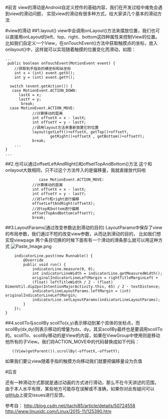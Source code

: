 #前言
     view的滑动是Android自定义控件的基础内容，我们在开发过程中难免会遇到view的滑动问题，
    实现view的滑动有很多种方式，给大家讲几个基本的滑动方法

#view的滑动
##1.layout()
view中会调用onLayout()方法来摆放位置，我们也可以直接用onLayout的left、top、right、bottom这四种属性来控制View的位置。比如我们自定义一个View，在onTouchEvent()方法中获取触摸点的坐标，放入onlayout()中，这样就可以实现随着触摸的位置变化而滑动，如图：

    ...
     public boolean onTouchEvent(MotionEvent event) {
        //获取到手指处的横坐标和纵坐标
        int x = (int) event.getX();
        int y = (int) event.getY();

      switch (event.getAction()) {
       case MotionEvent.ACTION_DOWN: 
          lastX = x; 
          lastY = y; 
           break;
      case MotionEvent.ACTION_MOVE:
                //计算移动的距离
                int offsetX = x - lastX;
                int offsetY = y - lastY;
                //调用layout方法来重新放置它的位置
                layout(getLeft()+offsetX, getTop()+offsetY,
                        getRight()+offsetX , getBottom()+offsetY);
                break;
        ...
    }
    ...

##2.也可以通过offsetLeftAndRight()和offsetTopAndBottom()方法
这个和onlayout大致相同，只不过这个方法传入的是偏移量，我就直接放代码啦

                   case MotionEvent.ACTION_MOVE:
                //计算移动的距离
                int offsetX = x - lastX;
                int offsetY = y - lastY;
                //对left和right进行偏移
                offsetLeftAndRight(offsetX);
                //对top和bottom进行偏移
                offsetTopAndBottom(offsetY);
                break;

##3.LayoutParams(通过改变参数达到滑动的目的)
LayoutParams中保存了view的布局参数，我们通过不短的改变view参数，从而达到滑动的目的，
比如我们想实现viewpage 两个条目切换的时候下面有有一个滑动的滑条那么就可以用这种方式
![Paste_Image.png](http://upload-images.jianshu.io/upload_images/1507947-7fa3d90e2ff0b279.png?imageMogr2/auto-orient/strip%7CimageView2/2/w/1240)

        indicatorLine.post(new Runnable() {
            @Override
            public void run() {
                indicatorLine.measure(0, 0);
                int indicatorLineWidth = indicatorLine.getMeasuredWidth();
                originalIndicatorLineLeftMargin = rightTitleMarginLeft +
                (float) leftTitleWidth / 2 - (float) DimenUtil.dip2px(IntentionMajorActivity.this, 65) / 2 - textDistence;
                indicatorLineLayoutParams.leftMargin = (int) originalIndicatorLineLeftMargin;
                indicatorLine.setLayoutParams(indicatorLineLayoutParams);
            }
        });
    }

##4.scollTo与scollBy
scollTo(x,y)表示移动到某个具体的坐标点，而scollBy(dx,dy)则表示移动的增量为dx、dy。其实scollBy最终也是要调用scollTo的。scollTo、scollBy移动的是View的内容，如果在ViewGroup中使用则是移动他所有的子View。我们将ACTION_MOVE中的代码替换成如下代码：
  
       ((View)getParent()).scrollBy(-offsetX,-offsetY);

如果我们要让view随着手指的触摸方向移动我们就要把偏移量设为负值

#后言

还有一种滑动方式那就是通过动画的方式进行滑动，那么不在今天讲述的范围，
由于本人水平有限，某些地方可能存在误解或不准确，如果你对此有疑问可以[gitHub](https://github.com/JunWeiUp/view)上提交issues进行反馈。


参考自：
http://blog.csdn.net/itachi85/article/details/50724558
http://www.linuxidc.com/Linux/2015-11/125390.htm